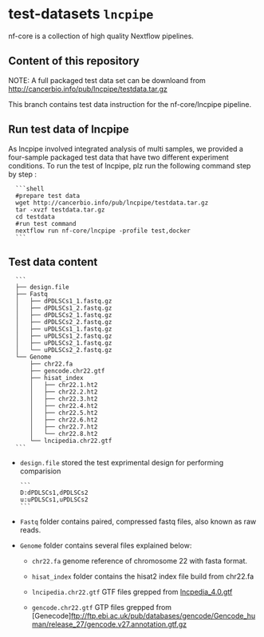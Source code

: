# test-datasets `lncpipe`

nf-core is a collection of high quality Nextflow pipelines.

## Content of this repository

NOTE: A full packaged test data set can be downloand from http://cancerbio.info/pub/lncpipe/testdata.tar.gz

This branch contains test data instruction for the nf-core/lncpipe pipeline.   

## Run test data of lncpipe   

As lncpipe involved integrated analysis of multi samples, we provided a four-sample packaged test data that have two different  experiment conditions. To run the test of lncpipe, plz run the following command step by step :  

      ```shell
      #prepare test data 
      wget http://cancerbio.info/pub/lncpipe/testdata.tar.gz
      tar -xvzf testdata.tar.gz 
      cd testdata
      #run test command 
      nextflow run nf-core/lncpipe -profile test,docker
      ```

## Test data content 


      ```
      ├── design.file
      ├── Fastq
      │   ├── dPDLSCs1_1.fastq.gz
      │   ├── dPDLSCs1_2.fastq.gz
      │   ├── dPDLSCs2_1.fastq.gz
      │   ├── dPDLSCs2_2.fastq.gz
      │   ├── uPDLSCs1_1.fastq.gz
      │   ├── uPDLSCs1_2.fastq.gz
      │   ├── uPDLSCs2_1.fastq.gz
      │   └── uPDLSCs2_2.fastq.gz
      └── Genome
          ├── chr22.fa
          ├── gencode.chr22.gtf
          ├── hisat_index
          │   ├── chr22.1.ht2
          │   ├── chr22.2.ht2
          │   ├── chr22.3.ht2
          │   ├── chr22.4.ht2
          │   ├── chr22.5.ht2
          │   ├── chr22.6.ht2
          │   ├── chr22.7.ht2
          │   └── chr22.8.ht2
          └── lncipedia.chr22.gtf
      ```  
      
* `design.file` stored the test exprimental design for performing comparision   

      ```
      D:dPDLSCs1,dPDLSCs2
      u:uPDLSCs1,uPDLSCs2
      ```  
* `Fastq` folder contains paired, compressed fastq files, also known as raw reads.   

* `Genome` folder contains several files explained below:  

     * `chr22.fa` genome reference of chromosome 22 with fasta format.  
      
     * `hisat_index` folder contains the hisat2 index file build from chr22.fa
      
     * `lncipedia.chr22.gtf` GTF files grepped from [lncpedia_4.0.gtf](https://lncipedia.org/downloads/lncipedia_5_0_hc_hg38.gtf)  
     
     * `gencode.chr22.gtf` GTP files grepped from [Genecode]ftp://ftp.ebi.ac.uk/pub/databases/gencode/Gencode_human/release_27/gencode.v27.annotation.gtf.gz
     
